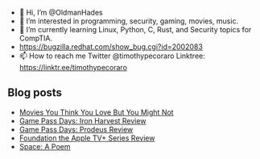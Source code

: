 - 👋 Hi, I’m @OldmanHades
- 👀 I’m interested in programming, security, gaming, movies, music.
- 🌱 I’m currently learning Linux, Python, C, Rust, and Security topics for CompTIA.
- https://bugzilla.redhat.com/show_bug.cgi?id=2002083
- 📫 How to reach me Twitter @timothypecoraro
Linktree: https://linktr.ee/timothypecoraro

## Blog posts
<!-- BLOG-POST-LIST:START -->
- [Movies You Think You Love But You Might Not](https://medium.com/@timothypecoraro/movies-you-think-you-love-but-you-might-not-e65221032e9?source=rss-5097f5c9b801------2)
- [Game Pass Days: Iron Harvest Review](https://medium.com/@timothypecoraro/game-pass-days-iron-harvest-review-25c5dad27401?source=rss-5097f5c9b801------2)
- [Game Pass Days: Prodeus Review](https://medium.com/@timothypecoraro/game-pass-days-prodeus-review-d718e33a4a9f?source=rss-5097f5c9b801------2)
- [Foundation the Apple TV+ Series Review](https://medium.com/@timothypecoraro/foundation-the-apple-tv-series-review-6c7ca94af123?source=rss-5097f5c9b801------2)
- [Space: A Poem](https://medium.com/@timothypecoraro/space-a-poem-7caf3fe55216?source=rss-5097f5c9b801------2)
<!-- BLOG-POST-LIST:END -->

